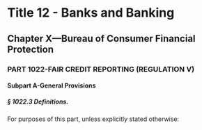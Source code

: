 
# Title 12 - Banks and Banking
## Chapter X—Bureau of Consumer Financial Protection
### PART 1022-FAIR CREDIT REPORTING (REGULATION V)
#### Subpart A-General Provisions
##### § 1022.3 Definitions.

For purposes of this part, unless explicitly stated otherwise:
